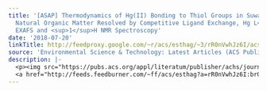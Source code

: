 ```yaml
---
title: '[ASAP] Thermodynamics of Hg(II) Bonding to Thiol Groups in Suwannee River
  Natural Organic Matter Resolved by Competitive Ligand Exchange, Hg L<sub>III</sub>-Edge
  EXAFS and <sup>1</sup>H NMR Spectroscopy'
date: '2018-07-20'
linkTitle: http://feedproxy.google.com/~r/acs/esthag/~3/rR0nVwhJz6I/acs.est.8b00919
source: 'Environmental Science & Technology: Latest Articles (ACS Publications)'
description: |-
  <p><img src="https://pubs.acs.org/appl/literatum/publisher/achs/journals/content/esthag/0/esthag.ahead-of-print/acs.est.8b00919/20180720/images/medium/es-2018-00919y_0004.gif" alt="TOC Graphic"/></p><div><cite>Environmental Science & Technology</cite></div><div>DOI: 10.1021/acs.est.8b00919</div><div class="feedflare">
  <a href="http://feeds.feedburner.com/~ff/acs/esthag?a=rR0nVwhJz6I:brOayV10qhE:yIl2AUoC8zA"><img src="http://feeds.feedburner.com/~ff/acs/esthag?d=yIl2AUoC8zA" border="0"></img></a>
---
```

